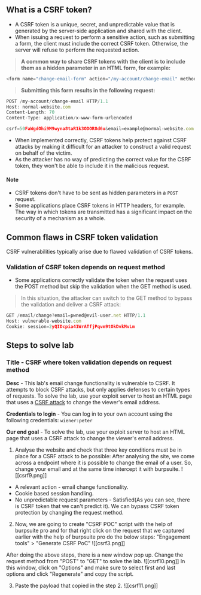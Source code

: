 ## What is a CSRF token?
   - A CSRF token is a unique, secret, and unpredictable value that is generated by the server-side application and shared with the client.
   - When issuing a request to perform a sensitive action, such as submitting a form, the client must include the correct CSRF token. Otherwise, the server will refuse to perform the requested action.

>**A common way to share CSRF tokens with the client is to include them as a hidden parameter in an HTML form, for example:**
```js
<form name="change-email-form" action="/my-account/change-email" method="POST"> <label>Email</label> <input required type="email" name="email" value="example@normal-website.com"> <input required type="hidden" name="csrf" value="50FaWgdOhi9M9wyna8taR1k3ODOR8d6u"> <button class='button' type='submit'> Update email </button> </form>
```

>**Submitting this form results in the following request:**
```js
POST /my-account/change-email HTTP/1.1 
Host: normal-website.com 
Content-Length: 70 
Content-Type: application/x-www-form-urlencoded

csrf=50FaWgdOhi9M9wyna8taR1k3ODOR8d6u&email=example@normal-website.com
```

   - When implemented correctly, CSRF tokens help protect against CSRF attacks by making it difficult for an attacker to construct a valid request on behalf of the victim.
   - As the attacker has no way of predicting the correct value for the CSRF token, they won't be able to include it in the malicious request.

#### Note
   - CSRF tokens don't have to be sent as hidden parameters in a `POST` request.
   - Some applications place CSRF tokens in HTTP headers, for example. The way in which tokens are transmitted has a significant impact on the security of a mechanism as a whole.

## Common flaws in CSRF token validation
   CSRF vulnerabilities typically arise due to flawed validation of CSRF tokens. 

### Validation of CSRF token depends on request method
   - Some applications correctly validate the token when the request uses the POST method but skip the validation when the GET method is used.

>In this situation, the attacker can switch to the GET method to bypass the validation and deliver a CSRF attack:
```js
GET /email/change?email=pwned@evil-user.net HTTP/1.1 
Host: vulnerable-website.com 
Cookie: session=2yQIDcpia41WrATfjPqvm9tOkDvkMvLm
```

## Steps to solve lab
### Title - CSRF where token validation depends on request method

**Desc** - This lab's email change functionality is vulnerable to CSRF. It attempts to block CSRF attacks, but only applies defenses to certain types of requests. To solve the lab, use your exploit server to host an HTML page that uses a [CSRF attack](https://portswigger.net/web-security/csrf) to change the viewer's email address.

**Credentials to login** - You can log in to your own account using the following credentials: `wiener:peter`

**Our end goal** - To solve the lab, use your exploit server to host an HTML page that uses a CSRF attack to change the viewer's email address.

1. Analyse the website and check that three key conditions must be in place for a CSRF attack to be possible:
After analysing the site, we come across a endpoint where it is possible to change the email of a user. So, change your email and at the same time intercept it with burpsuite.
![[csrf9.png]]
  - A relevant action - email change functionality.
   - Cookie based session handling.
   - No unpredictable request parameters - Satisfied(As you can see, there is CSRF token that we can't predict it). We can bypass CSRF token protection by changing the request method.

2. Now, we are going to create "CSRF POC" script with the help of burpsuite pro and for that right click on the request that we captured earlier with the help of burpsuite pro do the below steps:
"Engagement tools" > "Generate CSRF PoC"
![[csrf3.png]]

After doing the above steps, there is a new window pop up. 
Change the request method from "POST" to "GET" to solve the lab.
![[csrf10.png]]
In this window, click on "Options" and make sure to select first and last options and click "Regenerate" and copy the script.

3. Paste the payload that copied in the step 2.
![[csrf11.png]]

